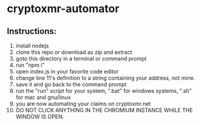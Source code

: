 # cryptoxmr-automator
## Instructions:
1. install nodejs
2. clone this repo or download as zip and extract
3. goto this directory in a terminal or command prompt
4. run "npm i"
5. open index.js in your favorite code editor
6. change line 11's definition to a string containing your address, not mine.
7. save it and go back to the command prompt
8. run the "run" script for your system, ".bat" for windows systems, ".sh" for mac and gnu/linux
9. you are now automating your claims on cryptoxmr.net
10. DO NOT CLICK ANYTHING IN THE CHROMIUM INSTANCE WHILE THE WINDOW IS OPEN.
